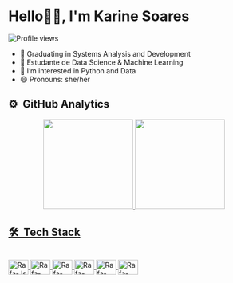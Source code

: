 <h1 align="left">Hello👋🏽, I'm Karine Soares</h1>

<p align="left"> <img src="https://komarev.com/ghpvc/?username=karinesft&color=green" alt="Profile views" /></p>


- 🔭 Graduating in Systems Analysis and Development
- 🌱 Estudante de Data Science & Machine Learning
- 👀 I’m interested in  Python and Data
- 😄 Pronouns: she/her

## ⚙️ &nbsp;GitHub Analytics
<div align="center">
  
   <a href="https://github.com/jairft">
  <img height="180em" src="https://github-readme-stats.vercel.app/api?username=karinesf&show_icons=true&theme=outrun&include_all_commits=true&count_private=true"/>
  <img height="180em" src="https://github-readme-stats.vercel.app/api/top-langs/?username=karinesf&layout=compact&langs_count=7&theme=outrun"/>
</div>
  
   ## 🛠 &nbsp;Tech Stack
  
  <div style="display: inline_block"><br>
  <img align="center" alt="Rafa-Js" height="30" width="40" src="https://cdn.jsdelivr.net/gh/devicons/devicon/icons/python/python-original.svg">
   <img align="center" alt="Rafa-CSS" height="30" width="40" src="https://cdn.jsdelivr.net/gh/devicons/devicon/icons/postgresql/postgresql-original.svg">
    <img align="center" alt="Rafa-CSS" height="30" width="40" src="https://cdn.jsdelivr.net/gh/devicons/devicon/icons/git/git-original.svg">
    <img align="center" alt="Rafa-CSS" height="30" width="40" src="https://cdn.jsdelivr.net/gh/devicons/devicon/icons/github/github-original.svg">
     <img align="center" alt="Rafa-CSS" height="30" width="40" src="https://cdn.jsdelivr.net/gh/devicons/devicon/icons/pandas/pandas-original.svg">
    <img align="center" alt="Rafa-CSS" height="30" width="40" src="https://cdn.jsdelivr.net/gh/devicons/devicon/icons/matlab/matlab-original.svg">
    
</div>
